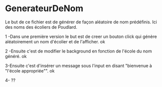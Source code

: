 # GenerateurDeNom

Le but de ce fichier est de générer de façon aléatoire de nom prédéfinis.
Ici des noms des écoliers de Poudlard.

1 -Dans une première version le but est de creer un bouton click qui génère aléatoirement un nom d'écolier et de l'afficher. ok

2 -Ensuite c'est de modifier le background en fonction de l'école du nom généré. ok

3-Ensuite c'est d'insérer un message sous l'input en disant "bienvenue à "l'école appropriée"". ok

4- ??
